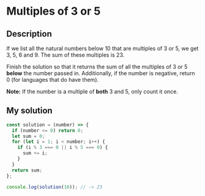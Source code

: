 # Multiples of 3 or 5

## Description

If we list all the natural numbers below 10 that are multiples of 3 or 5, we get 3, 5, 6 and 9. The sum of these multiples is 23.

Finish the solution so that it returns the sum of all the multiples of 3 or 5 **below** the number passed in. Additionally, if the number is negative, return 0 (for languages that do have them).

**Note:** If the number is a multiple of **both** 3 and 5, only count it once.

## My solution

```js
const solution = (number) => {
  if (number <= 0) return 0;
  let sum = 0;
  for (let i = 1; i < number; i++) {
    if (i % 3 === 0 || i % 5 === 0) {
      sum += i;
    }
  }
  return sum;
};

console.log(solution(10)); // -> 23
```
